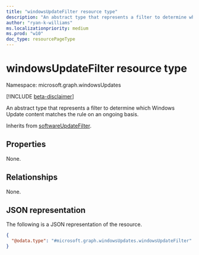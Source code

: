 ```yaml
---
title: "windowsUpdateFilter resource type"
description: "An abstract type that represents a filter to determine which Windows Update content matches the rule on an ongoing basis."
author: "ryan-k-williams"
ms.localizationpriority: medium
ms.prod: "w10"
doc_type: resourcePageType
---
```


# windowsUpdateFilter resource type

Namespace: microsoft.graph.windowsUpdates

[!INCLUDE [beta-disclaimer](../../includes/beta-disclaimer.md)]

An abstract type that represents a filter to determine which Windows Update content matches the rule on an ongoing basis.

Inherits from [softwareUpdateFilter](../resources/windowsupdates-softwareupdatefilter.md).

## Properties
None.

## Relationships
None.

## JSON representation
The following is a JSON representation of the resource.
<!-- {
  "blockType": "resource",
  "@odata.type": "microsoft.graph.windowsUpdates.windowsUpdateFilter"
}
-->
``` json
{
  "@odata.type": "#microsoft.graph.windowsUpdates.windowsUpdateFilter"
}
```
